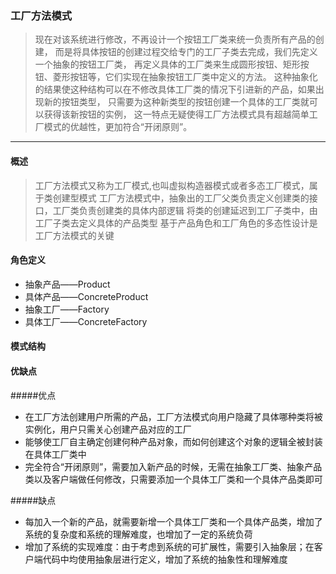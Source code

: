 ### 工厂方法模式
> 现在对该系统进行修改，不再设计一个按钮工厂类来统一负责所有产品的创建，
> 而是将具体按钮的创建过程交给专门的工厂子类去完成，我们先定义一个抽象的按钮工厂类，
> 再定义具体的工厂类来生成圆形按钮、矩形按钮、菱形按钮等，它们实现在抽象按钮工厂类中定义的方法。
> 这种抽象化的结果使这种结构可以在不修改具体工厂类的情况下引进新的产品，如果出现新的按钮类型，
> 只需要为这种新类型的按钮创建一个具体的工厂类就可以获得该新按钮的实例，
> 这一特点无疑使得工厂方法模式具有超越简单工厂模式的优越性，更加符合“开闭原则”。

------
#### 概述
> 工厂方法模式又称为工厂模式,也叫虚拟构造器模式或者多态工厂模式，属于类创建型模式
> 工厂方法模式中，抽象出的工厂父类负责定义创建类的接口，工厂类负责创建类的具体内部逻辑
> 将类的创建延迟到工厂子类中，由工厂子类去定义具体的产品类型
> 基于产品角色和工厂角色的多态性设计是工厂方法模式的关键

#### 角色定义
* 抽象产品——Product
* 具体产品——ConcreteProduct
* 抽象工厂——Factory
* 具体工厂——ConcreteFactory

#### 模式结构

#### 优缺点
#####优点
* 在工厂方法创建用户所需的产品，工厂方法模式向用户隐藏了具体哪种类将被实例化，用户只需关心创建产品对应的工厂
* 能够使工厂自主确定创建何种产品对象，而如何创建这个对象的逻辑全被封装在具体工厂类中
* 完全符合“开闭原则”，需要加入新产品的时候，无需在抽象工厂类、抽象产品类以及客户端做任何修改，只需要添加一个具体工厂类和一个具体产品类即可

#####缺点
* 每加入一个新的产品，就需要新增一个具体工厂类和一个具体产品类，增加了系统的复杂度和系统的理解难度，也增加了一定的系统负荷
* 增加了系统的实现难度：由于考虑到系统的可扩展性，需要引入抽象层；在客户端代码中均使用抽象层进行定义，增加了系统的抽象性和理解难度